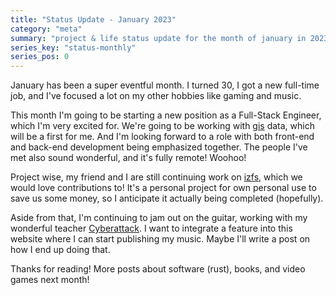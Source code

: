 ```yaml
---
title: "Status Update - January 2023"
category: "meta"
summary: "project & life status update for the month of january in 2023 (monthly series)"
series_key: "status-monthly"
series_pos: 0
---
```


January has been a super eventful month. I turned 30, I got a new full-time job, and I've focused a lot on my other
hobbies like gaming and music.

This month I'm going to be starting a new position as a Full-Stack Engineer, which I'm very excited for. We're going to
be working with [gis][gis] data, which will be a first for me. And I'm looking forward to a role with both front-end and
back-end development being emphasized together. The people I've met also sound wonderful, and it's fully remote! Woohoo!

Project wise, my friend and I are still continuing work on [izfs][izfs], which we would love contributions to! It's a
personal project for own personal use to save us some money, so I anticipate it actually being completed (hopefully).

Aside from that, I'm continuing to jam out on the guitar, working with my wonderful teacher [Cyberattack][cyberattack].
I want to integrate a feature into this website where I can start publishing my music. Maybe I'll write a post on how I
end up doing that.

Thanks for reading! More posts about software (rust), books, and video games next month!

[gis]:https://education.nationalgeographic.org/resource/geographic-information-system-gis

[izfs]:https://github.com/sneakycrow/izfs

[cyberattack]:https://www.youtube.com/@CyberattackWorld